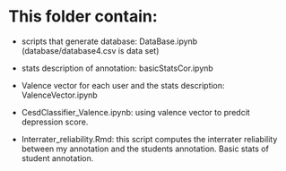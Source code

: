 # This folder contain:

* scripts that generate database: DataBase.ipynb (database/database4.csv is data set)

* stats description of annotation: basicStatsCor.ipynb

* Valence vector for each user and the stats description: ValenceVector.ipynb

* CesdClassifier_Valence.ipynb: using valence vector to predcit depression score. 

* Interrater_reliability.Rmd: this script computes the interrater reliability between my annotation and the students annotation. Basic stats of student annotation.

